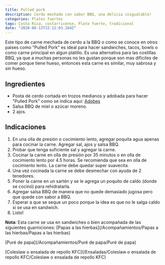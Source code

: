```yaml
---
title: Pulled pork
description: Cerdo mechado con sabor BBQ, una delicia inigualable!
categories: Platos fuertes
tags: Costa Rica, costarricense, Plato fuerte, tradicional
date: "2020-08-13T22:12:03.284Z"
---
```

Este tipo de carne mechada de cerdo a la BBQ o como se conoce en otros paises como "Pulled Pork" es ideal para hacer sandwiches, tacos, bowls o como carne principal en algun platillo. Es una alternativa para las costillas BBQ, ya que a muchas personas no les gustan porque son mas dificiles de comer porque tiene hueso, entonces esta carne es similar, muy sabrosa y sin hueso.

## Ingredientes

- Posta de cerdo cortada en trozos medianos y adobada para hacer "Pulled Pork" como se indica aquí: [Adobes](/Adobes/Adobes/)
- Salsa BBQ de miel o azúcar moreno.
- 2 ajos.

## Indicaciones

1. En una olla de presión o cocimiento lento, agregar poquita agua apenas para cocinar la carne. Agregar sal, ajos y salsa BBQ.
2. Probar que tenga suficiente sal y agregar la carne.
3. Cocinar la carne en olla de presión por 35 minutos o en olla de cocimiento lento por 4.5 horas. Se recomienda que sea en olla de cocimiento lento. La carne debe quedar super suavecita.
4. Una vez cocinada la carne se debe desmechar con ayuda de 2 tenedores.
5. Poner la carne en un sartén y se le agrega un poquito de caldo (donde se cocinó) para rehidratarla.
6. Agregar salsa BBQ de manera que no quede demasiado jugosa pero que quede con sabor a BBQ.
7. Esperar a que se seque  un poco porque la idea es que no le salga caldo si se usa en sandwich.
8. Listo!

**Nota**: Esta carne se usa en sandwiches o bien acompañada de las siguientes guarniciones:
[Papas a las hierbas](/Acompañamientos/Papas a las hierbas/Papas a las hierbas)

[Puré de papa](/Acompañamientos/Puré de papa/Puré de papa)

[Coleslaw o ensalada de repollo KFC](/Ensaladas/Coleslaw o ensalada de repollo KFC/Coleslaw o ensalada de repollo KFC)
